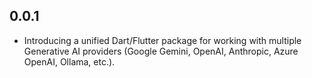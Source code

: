 ## 0.0.1

- Introducing a unified Dart/Flutter package for working with multiple Generative AI providers (Google Gemini, OpenAI, Anthropic, Azure OpenAI, Ollama, etc.).
